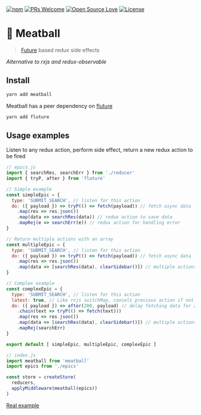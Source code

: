 [![npm](https://img.shields.io/npm/v/meatball.svg)](http://npm.im/meatball)
[![PRs Welcome](https://img.shields.io/badge/PRs-welcome-brightgreen.svg)](http://makeapullrequest.com)
[![Open Source Love](https://badges.frapsoft.com/os/v1/open-source.svg?v=103)](https://github.com/rametta/meatball/)
[![License](https://img.shields.io/badge/License-Apache%202.0-blue.svg)](https://opensource.org/licenses/Apache-2.0)

# 🍝 Meatball

> [Future](https://github.com/fluture-js/Fluture) based redux side effects

*Alternative to rxjs and redux-observable*

## Install
```sh
yarn add meatball
```

Meatball has a peer dependency on [fluture](https://github.com/fluture-js/Fluture)
```sh
yarn add fluture
```

## Usage examples
Listen to any redux action, perform side effect, return a new redux action to be fired
```js
// epics.js
import { searchRes, searchErr } from './reducer'
import { tryP, after } from 'fluture'

// Simple example
const simpleEpic = {
  type: 'SUBMIT_SEARCH', // listen for this action
  do: ({ payload }) => tryP(() => fetch(payload)) // fetch async data
    .map(res => res.json())
    .map(data => searchRes(data)) // redux action to save data
    .mapRej(e => searchErr(e)) // redux action for handling error
}

// Return multiple actions with an array
const multipleEpic = {
  type: 'SUBMIT_SEARCH', // listen for this action
  do: ({ payload }) => tryP(() => fetch(payload)) // fetch async data
    .map(res => res.json())
    .map(data => [searchRes(data), clearSidebar()]) // multiple actions
}

// Complex example
const complexEpic = {
  type: 'SUBMIT_SEARCH', // listen for this action
  latest: true, // Like rxjs switchMap, cancels previous action if not resolved
  do: ({ payload }) => after(200, payload) // delay fetching data for 200ms
    .chain(text => tryP(() => fetch(text)))
    .map(res => res.json())
    .map(data => [searchRes(data), clearSidebar()]) // multiple actions
    .mapRej(searchErr)
}

export default [ simpleEpic, multipleEpic, complexEpic ]

// index.js
import meatball from 'meatball'
import epics from './epics'

const store = createStore(
  reducers,
  applyMiddleware(meatball(epics))
)
```

[Real example](/example)